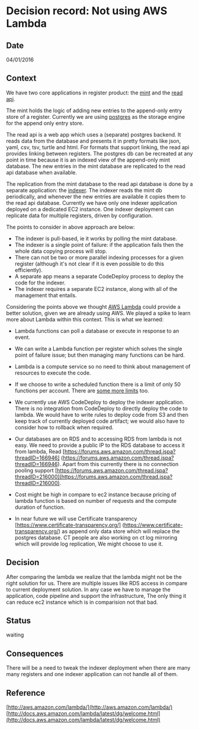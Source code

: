 # Decision record: Not using AWS Lambda #

## Date ##

04/01/2016

## Context ##

We have two core applications in register product: the [mint][] and the [read api][].

The mint holds the logic of adding new entries to the append-only
entry store of a register.  Currently we are using [postgres][] as the
storage engine for the append only entry store.

The read api is a web app which uses a (separate) postgres backend.
It reads data from the database and presents it in pretty formats like
json, yaml, csv, tsv, turtle and html.  For formats that support
linking, the read api provides linking between registers.  The
postgres db can be recreated at any point in time because it is an
indexed view of the append-only mint database.  The new entries in the
mint database are replicated to the read api database when available.
           
The replication from the mint database to the read api database is
done by a separate application: the [indexer][].  The indexer reads
the mint db periodically, and whenever the new entries are available
it copies them to the read api database.  Currently we have only one
indexer application deployed on a dedicated EC2 instance.  One indexer
deployment can replicate data for multiple registers, driven by
configuration.

The points to consider in above approach are below:

   - The indexer is pull-based, ie it works by polling the mint database.
   - The indexer is a single point of failure: if the application
     fails then the whole data copying process will stop.
   - There can not be two or more parallel indexing processes for a
     given register (although it's not clear if it is even possible to
     do this efficiently).
   - A separate app means a separate CodeDeploy process to deploy the
     code for the indexer.
   - The indexer requires a separate EC2 instance, along with all of
     the management that entails.

Considering the points above we thought [AWS Lambda][] could provide a
better solution, given we are already using AWS. We played a spike to
learn more about Lambda within this context. This is what we learned:
   
   - Lambda functions can poll a database or execute in response to an event.
   - We can write a Lambda function per register which solves the
        single point of failure issue; but then managing many
        functions can be hard.
   - Lambda is a compute service so no need to think about management
     of resources to execute the code.
   - If we choose to write a scheduled function there is a limit of
        only 50 functions per account.  There are
        [some more limits](http://docs.aws.amazon.com/lambda/latest/dg/limits.html)
        too.
   - We currently use AWS CodeDeploy to deploy the indexer
        application. There is no integration from CodeDeploy to
        directly deploy the code to lambda.  We would have to write
        rules to deploy code from S3 and then keep track of currently
        deployed code artifact; we would also have to consider how to
        rollback when required.

   - Our databases are on RDS and to accessing RDS from lambda is not
       easy. We need to provide a public IP to the RDS database to
       access it from lambda, Read
       [https://forums.aws.amazon.com/thread.jspa?threadID=166946]
       (https://forums.aws.amazon.com/thread.jspa?threadID=166946). Apart
       from this currently there is no connection pooling support
       [https://forums.aws.amazon.com/thread.jspa?threadID=216000](https://forums.aws.amazon.com/thread.jspa?threadID=216000).

   - Cost might be high in compare to ec2 instance because pricing of
        lambda function is based on number of requests and the compute
        duration of function.
   - In near future we will use Certificate transparency
        [https://www.certificate-transparency.org/]
        (https://www.certificate-transparency.org/) as append only
        data store which will replace the postgres database. CT people
        are also working on ct log mirroring which will provide log
        replication, We might choose to use it.

## Decision ##

After comparing the lambda we realize that the lambda might not be the right solution for us. There are multiple 
issues like RDS access in compare to current deployment solution. In any case we have to manage the application, 
code pipeline and support the infrastructure, The only thing it can reduce ec2 instance which is in comparision not that bad.    

## Status ##

waiting

## Consequences ##

There will be a need to tweak the indexer deployment when there are
many many registers and one indexer application can not handle all of
them.

## Reference ##

[http://aws.amazon.com/lambda/](http://aws.amazon.com/lambda/)
[http://docs.aws.amazon.com/lambda/latest/dg/welcome.html](http://docs.aws.amazon.com/lambda/latest/dg/welcome.html)

[AWS Lambda]: http://docs.aws.amazon.com/lambda/latest/dg/welcome.html
[indexer]: https://github.com/openregister/indexer
[mint]: https://github.com/openregister/mint
[postgres]: http://www.postgresql.org/
[read api]: https://github.com/openregister/presentation

